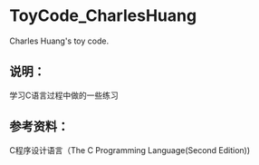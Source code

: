 # ToyCode_CharlesHuang
Charles Huang's toy code.   
## 说明：  
学习C语言过程中做的一些练习
## 参考资料：  
C程序设计语言（The C Programming Language(Second Edition))
